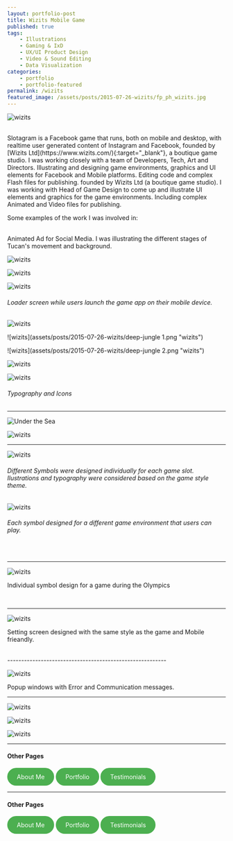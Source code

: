 ```yaml
---
layout: portfolio-post
title: Wizits Mobile Game
published: true
tags:
    - Illustrations
    - Gaming & IxD
    - UX/UI Product Design
    - Video & Sound Editing
    - Data Visualization
categories:
    - portfolio
    - portfolio-featured
permalink: /wizits
featured_image: /assets/posts/2015-07-26-wizits/fp_ph_wizits.jpg
---
```


![wizits](assets/posts/2015-07-26-wizits/wizits_iPad_mock2.jpg "wizits")


<br>
Slotagram is a Facebook game that runs, both on mobile and desktop, with realtime user generated content of Instagram and Facebook, founded by [Wizits Ltd](https://www.wizits.com/){:target="_blank"}, a boutique game studio. I was working closely with a team of Developers, Tech, Art and Directors. Illustrating and designing game environments, graphics and UI elements for Facebook and Mobile platforms. Editing code and complex Flash files for publishing. founded by Wizits Ltd (a boutique game studio).
I was working with Head of Game Design to come up and illustrate UI elements and graphics for the game environments. Including complex Animated and Video files for publishing.  



Some examples of the work I was involved in:   
<br>  

Animated Ad for Social Media. I was illustrating the different stages of Tucan's movement and background. 

![wizits](assets/posts/2015-07-26-wizits/Tucan_4Animation.jpg "wizits")  

![wizits](assets/posts/2015-07-26-wizits/Wizits_TucanAnimation.gif "wizits")  

![wizits](assets/posts/2015-07-26-wizits/Loader_Jungle_iphone.jpg "wizits")  

###### Loader screen while users launch the game app on their mobile device.

![wizits](assets/posts/2015-07-26-wizits/FeatureImage.jpg "wizits")

![wizits](assets/posts/2015-07-26-wizits/deep-jungle 1.png "wizits")

![wizits](assets/posts/2015-07-26-wizits/deep-jungle 2.png "wizits")  

![wizits](assets/posts/2015-07-26-wizits/Playtable_Jangle_Scr1.jpg "wizits")

![wizits](assets/posts/2015-07-26-wizits/Playtable_Jangle_Scr3.jpg "wizits")

###### Typography and Icons 

----------

![Under the Sea](assets/posts/2015-07-26-wizits/Chashier_Sea_Vic2.jpg "Under the Sea")

![wizits](assets/posts/2015-07-26-wizits/Wizits_01MrFish.gif "wizits")

----------

![wizits](assets/posts/2015-07-26-wizits/LobbySymbols_wizits.jpg "wizits")  

###### Different Symbols were designed individually for each game slot. Ilustrations and typography were considered based on the game style theme.

![wizits](assets/posts/2015-07-26-wizits/LobbySymbols_wizits-closeup1.jpg "wizits")  

###### Each symbol designed for a different game environment that users can play.  
<br>


--------------------------------------------------

![wizits](assets/posts/2015-07-26-wizits/Sochi.jpg "wizits")     


Individual symbol design for a game during the Olympics   


<br>

-------------------------------------------------------
![wizits](assets/posts/2015-07-26-wizits/Settings_iPhone5.jpg "wizits")  

Setting screen designed with the same style as the game and Mobile frieandly. 

<br>
---------------------------------------------------------

![wizits](assets/posts/2015-07-26-wizits/POPUP-iPad-Landscape.jpg "wizits")

Popup windows with Error and Communication messages.
<br>


----------------------------------------------


![wizits](assets/posts/2015-07-26-wizits/FruitSt_Numbers_WithBackg.jpg "wizits")


![wizits](assets/posts/2015-07-26-wizits/FruitSt_Numbers_Sky.jpg "wizits")


![wizits](assets/posts/2015-07-26-wizits/FruitSt_Numbers_WINX8.jpg "wizits")








_________________________________________________

#### Other Pages

<html lang="en">
<head>
    <meta charset="UTF-8">
    <meta name="viewport" content="width=device-width, initial-scale=1.0">
    <title>Styled Link</title>
    <style>
        .oval-link {
            display: inline-block;
            padding: 10px 20px;
            background-color: #4CAF50; /* Background color */
            color: white; /* Text color */
            border: 2px solid #4CAF50; /* Border color */
            border-radius: 30px; /* Rounded corners */
            text-decoration: none; /* Remove underline */
             }
  .oval-link:hover {
            background-color: white; /* Hover background color */
            color: #4CAF50; /* Hover text color */
        }
    </style>
</head>
<body>
    <a href="https://curlydesigner.com/about" class="oval-link">About Me</a>
</body>
</html>

<html lang="en">
<head>
    <meta charset="UTF-8">
    <meta name="viewport" content="width=device-width, initial-scale=1.0">
    <title>Styled Link</title>
    <style>
        .oval-link {
            display: inline-block;
            padding: 10px 20px;
            background-color: #4CAF50; /* Background color */
            color: white; /* Text color */
            border: 2px solid #4CAF50; /* Border color */
            border-radius: 30px; /* Rounded corners */
            text-decoration: none; /* Remove underline */
             }
  .oval-link:hover {
            background-color: white; /* Hover background color */
            color: #4CAF50; /* Hover text color */
        }
    </style>
</head>
<body>
    <a href="https://curlydesigner.com/category/portfolio" class="oval-link">Portfolio</a>
</body>
</html>

<html lang="en">
<head>
    <meta charset="UTF-8">
    <meta name="viewport" content="width=device-width, initial-scale=1.0">
    <title>Styled Link</title>
    <style>
        .oval-link {
            display: inline-block;
            padding: 10px 20px;
            background-color: #4CAF50; /* Background color */
            color: white; /* Text color */
            border: 2px solid #4CAF50; /* Border color */
            border-radius: 30px; /* Rounded corners */
            text-decoration: none; /* Remove underline */
             }
  .oval-link:hover {
            background-color: white; /* Hover background color */
            color: #4CAF50; /* Hover text color */
        }
    </style>
</head>
<body>
    <a href="https://curlydesigner.com/#testimonials" class="oval-link">Testimonials</a>
</body>
</html>

_________________________________________________

#### Other Pages

<html lang="en">
<head>
    <meta charset="UTF-8">
    <meta name="viewport" content="width=device-width, initial-scale=1.0">
    <title>Styled Link</title>
    <style>
        .oval-link {
            display: inline-block;
            padding: 10px 20px;
            background-color: #4CAF50; /* Background color */
            color: white; /* Text color */
            border: 2px solid #4CAF50; /* Border color */
            border-radius: 30px; /* Rounded corners */
            text-decoration: none; /* Remove underline */
             }
  .oval-link:hover {
            background-color: white; /* Hover background color */
            color: #4CAF50; /* Hover text color */
        }
    </style>
</head>
<body>
    <a href="https://curlydesigner.com/about" class="oval-link">About Me</a>
</body>
</html>

<html lang="en">
<head>
    <meta charset="UTF-8">
    <meta name="viewport" content="width=device-width, initial-scale=1.0">
    <title>Styled Link</title>
    <style>
        .oval-link {
            display: inline-block;
            padding: 10px 20px;
            background-color: #4CAF50; /* Background color */
            color: white; /* Text color */
            border: 2px solid #4CAF50; /* Border color */
            border-radius: 30px; /* Rounded corners */
            text-decoration: none; /* Remove underline */
             }
  .oval-link:hover {
            background-color: white; /* Hover background color */
            color: #4CAF50; /* Hover text color */
        }
    </style>
</head>
<body>
    <a href="https://curlydesigner.com/category/portfolio" class="oval-link">Portfolio</a>
</body>
</html>

<html lang="en">
<head>
    <meta charset="UTF-8">
    <meta name="viewport" content="width=device-width, initial-scale=1.0">
    <title>Styled Link</title>
    <style>
        .oval-link {
            display: inline-block;
            padding: 10px 20px;
            background-color: #4CAF50; /* Background color */
            color: white; /* Text color */
            border: 2px solid #4CAF50; /* Border color */
            border-radius: 30px; /* Rounded corners */
            text-decoration: none; /* Remove underline */
             }
  .oval-link:hover {
            background-color: white; /* Hover background color */
            color: #4CAF50; /* Hover text color */
        }
    </style>
</head>
<body>
    <a href="https://curlydesigner.com/#testimonials" class="oval-link">Testimonials</a>
</body>
</html>